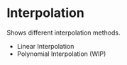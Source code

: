 # Interpolation
Shows different interpolation methods.

* Linear Interpolation
* Polynomial Interpolation (WIP)